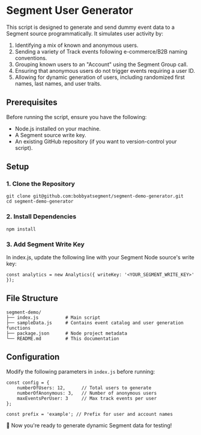 # Segment User Generator

This script is designed to generate and send dummy event data to a Segment source programmatically. It simulates user activity by:

1. Identifying a mix of known and anonymous users.
2. Sending a variety of Track events following e-commerce/B2B naming conventions.
3. Grouping known users to an "Account" using the Segment Group call.
4. Ensuring that anonymous users do not trigger events requiring a user ID.
5. Allowing for dynamic generation of users, including randomized first names, last names, and user traits.

## Prerequisites

Before running the script, ensure you have the following:
- Node.js installed on your machine.
- A Segment source write key.
- An existing GitHub repository (if you want to version-control your script).

## Setup

### 1. Clone the Repository

```
git clone git@github.com:bobbyatsegment/segment-demo-generator.git
cd segment-demo-generator
```

### 2. Install Dependencies
```
npm install
```

### 3. Add Segment Write Key

In index.js, update the following line with your Segment Node source's write key:
```
const analytics = new Analytics({ writeKey: '<YOUR_SEGMENT_WRITE_KEY>' });
```

## File Structure
```
segment-demo/
├── index.js          # Main script
├── sampleData.js     # Contains event catalog and user generation functions
├── package.json      # Node project metadata
└── README.md         # This documentation
```

## Configuration

Modify the following parameters in `index.js` before running:

```
const config = {
    numberOfUsers: 12,      // Total users to generate
    numberOfAnonymous: 3,   // Number of anonymous users
    maxEventsPerUser: 3     // Max track events per user
};

const prefix = 'example'; // Prefix for user and account names
```

🚀 Now you're ready to generate dynamic Segment data for testing!